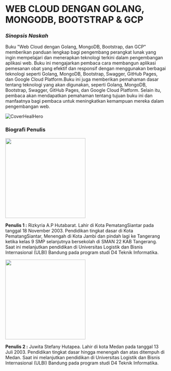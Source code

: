 # WEB CLOUD DENGAN GOLANG, MONGODB, BOOTSTRAP & GCP

### _Sinopsis Naskah_

Buku "Web Cloud dengan Golang, MongoDB, Bootstrap, dan GCP" memberikan panduan lengkap bagi pengembang perangkat lunak yang ingin mempelajari dan menerapkan teknologi terkini dalam pengembangan aplikasi web. Buku ini mengajarkan pembaca cara membangun aplikasi pemesanan obat yang efektif dan responsif dengan menggunakan berbagai teknologi seperti Golang, MongoDB, Bootstrap, Swagger, GitHub Pages, dan Google Cloud Platform.Buku ini juga memberikan pemahaman dasar tentang teknologi yang akan digunakan, seperti Golang, MongoDB, Bootstrap, Swagger, GitHub Pages, dan Google Cloud Platform. Selain itu, pembaca akan mendapatkan pemahaman tentang tujuan buku ini dan manfaatnya bagi pembaca untuk meningkatkan kemampuan mereka dalam pengembangan web.

![CoverHealHero](https://github.com/bukped/bukpedp3_healhero/assets/147236707/31db17f2-c306-4844-a40f-d9c6a38326c7)

### Biografi Penulis

<img src = "https://github.com/HealHeroo/bukpedp3_healhero/assets/94597289/3ab02ac2-bdb4-4601-9eb1-938164d4ff0f" width="250" height="250" />

**Penulis 1 :** Rizkyria A.P Hutabarat. Lahir di Kota PematangSiantar pada tanggal 18 November 2003. Pendidikan tingkat dasar di Kota PematangSiantar, Menengah di Kota Jambi dan pindah lagi ke Tangerang ketika kelas 9 SMP selanjutnya bersekolah di SMAN 22 KAB Tangerang. Saat ini melanjutkan pendidikan di Universitas Logistik dan Bisnis Internasional (ULBI) Bandung pada program studi D4 Teknik Informatika.

<img src = "https://github.com/HealHeroo/bukpedp3_healhero/assets/94597289/22658b98-ffc7-4912-a658-35a8f396a28a" width="250" height="250" />

**Penulis 2 :** Juwita Stefany Hutapea. Lahir di kota Medan pada tanggal 13 Juli 2003. Pendidikan  tingkat dasar hingga menengah dan atas ditempuh di Medan. Saat ini melanjutkan pendidikan di Universitas Logistik dan Bisnis Internasional (ULBI) Bandung pada program studi D4 Teknik Informatika.
